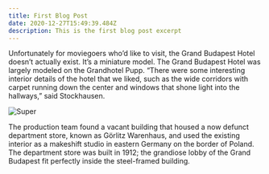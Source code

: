 ```yaml
---
title: First Blog Post
date: 2020-12-27T15:49:39.484Z
description: This is the first blog post excerpt
---
```

Unfortunately for moviegoers who’d like to visit, the Grand Budapest Hotel doesn’t actually exist. It’s a miniature model. The Grand Budapest Hotel was largely modeled on the Grandhotel Pupp. “There were some interesting interior details of the hotel that we liked, such as the wide corridors with carpet running down the center and windows that shone light into the hallways,” said Stockhausen.



![Super](/img/colophon.gif "SuperTitle")



The production team found a vacant building that housed a now defunct department store, known as Görlitz Warenhaus, and used the existing interior as a makeshift studio in eastern Germany on the border of Poland. The department store was built in 1912; the grandiose lobby of the Grand Budapest fit perfectly inside the steel-framed building.